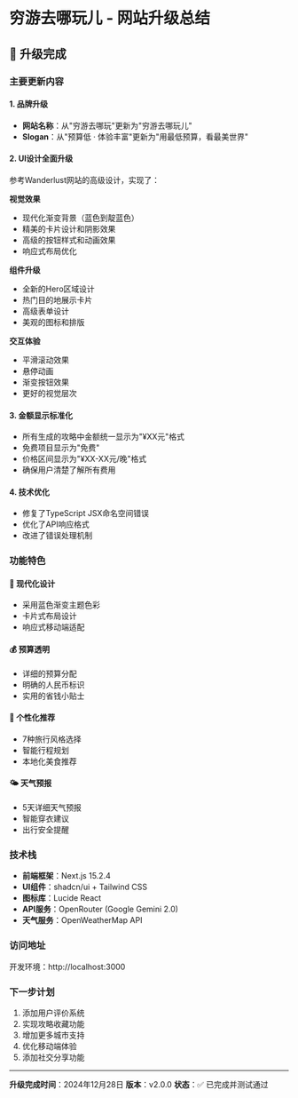 # 穷游去哪玩儿 - 网站升级总结

## 🎉 升级完成

### 主要更新内容

#### 1. 品牌升级
- **网站名称**：从"穷游去哪玩"更新为"穷游去哪玩儿"
- **Slogan**：从"预算低 · 体验丰富"更新为"用最低预算，看最美世界"

#### 2. UI设计全面升级
参考Wanderlust网站的高级设计，实现了：

**视觉效果**
- 现代化渐变背景（蓝色到靛蓝色）
- 精美的卡片设计和阴影效果
- 高级的按钮样式和动画效果
- 响应式布局优化

**组件升级**
- 全新的Hero区域设计
- 热门目的地展示卡片
- 高级表单设计
- 美观的图标和排版

**交互体验**
- 平滑滚动效果
- 悬停动画
- 渐变按钮效果
- 更好的视觉层次

#### 3. 金额显示标准化
- 所有生成的攻略中金额统一显示为"¥XX元"格式
- 免费项目显示为"免费"
- 价格区间显示为"¥XX-XX元/晚"格式
- 确保用户清楚了解所有费用

#### 4. 技术优化
- 修复了TypeScript JSX命名空间错误
- 优化了API响应格式
- 改进了错误处理机制

### 功能特色

#### 🎨 现代化设计
- 采用蓝色渐变主题色彩
- 卡片式布局设计
- 响应式移动端适配

#### 💰 预算透明
- 详细的预算分配
- 明确的人民币标识
- 实用的省钱小贴士

#### 🌟 个性化推荐
- 7种旅行风格选择
- 智能行程规划
- 本地化美食推荐

#### 🌤️ 天气预报
- 5天详细天气预报
- 智能穿衣建议
- 出行安全提醒

### 技术栈

- **前端框架**：Next.js 15.2.4
- **UI组件**：shadcn/ui + Tailwind CSS
- **图标库**：Lucide React
- **API服务**：OpenRouter (Google Gemini 2.0)
- **天气服务**：OpenWeatherMap API

### 访问地址

开发环境：http://localhost:3000

### 下一步计划

1. 添加用户评价系统
2. 实现攻略收藏功能
3. 增加更多城市支持
4. 优化移动端体验
5. 添加社交分享功能

---

**升级完成时间**：2024年12月28日
**版本**：v2.0.0
**状态**：✅ 已完成并测试通过 